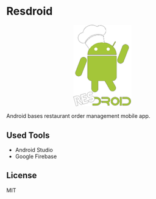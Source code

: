 # Resdroid

<p align="center">
  <img src="./images/logo.png" width="30%"> 
</p>


Android bases restaurant order management mobile app.

## Used Tools
- Android Studio
- Google Firebase

## License
MIT

